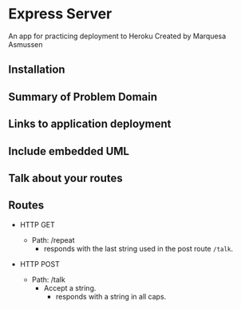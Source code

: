 # Express Server

An app for practicing deployment to Heroku
Created by Marquesa Asmussen

## Installation

## Summary of Problem Domain

## Links to application deployment

## Include embedded UML

## Talk about your routes

## Routes

- HTTP GET

  - Path: /repeat
    - responds with the last string used in the post route `/talk`.

- HTTP POST
  - Path: /talk
    - Accept a string.
      - responds with a string in all caps.
